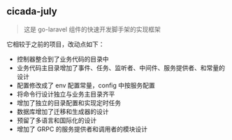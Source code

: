 ## cicada-july

> 这是 go-laravel 组件的快速开发脚手架的实现框架

它相较于之前的项目，改动点如下：

- 控制器整合到了业务代码的目录中
- 业务代码主目录增加了事件、任务、监听者、中间件、服务提供者、和常量的设计
- 配置修改成了 env 配置常量，config 中按服务配置
- 将命令行设计独立与业务主目录齐平
- 增加了独立的目录配置和实现定时任务
- 数据库增加了迁移和生成器的设计
- 预留了多语言和国际化的设计
- 增加了 GRPC 的服务提供者和调用者的模块设计